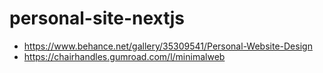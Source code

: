 # personal-site-nextjs

- https://www.behance.net/gallery/35309541/Personal-Website-Design
- https://chairhandles.gumroad.com/l/minimalweb
